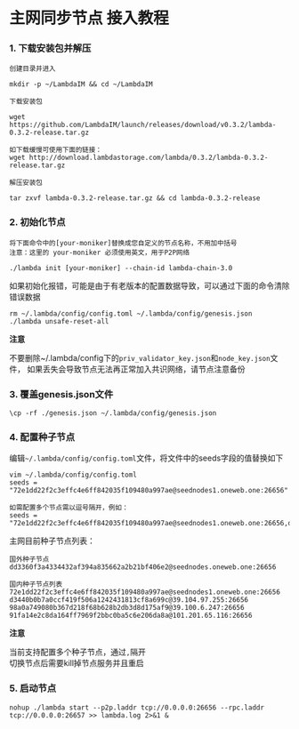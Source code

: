 # 主网同步节点 接入教程

### 1. 下载安装包并解压
`创建目录并进入`
```
mkdir -p ~/LambdaIM && cd ~/LambdaIM
```
`下载安装包`
```
wget https://github.com/LambdaIM/launch/releases/download/v0.3.2/lambda-0.3.2-release.tar.gz

如下载缓慢可使用下面的链接：
wget http://download.lambdastorage.com/lambda/0.3.2/lambda-0.3.2-release.tar.gz
```

`解压安装包`
```
tar zxvf lambda-0.3.2-release.tar.gz && cd lambda-0.3.2-release
```

### 2. 初始化节点  
`将下面命令中的[your-moniker]替换成您自定义的节点名称，不用加中括号`  
`注意：这里的 your-moniker 必须使用英文，用于P2P网络`
```
./lambda init [your-moniker] --chain-id lambda-chain-3.0
```
如果初始化报错，可能是由于有老版本的配置数据导致，可以通过下面的命令清除错误数据
```
rm ~/.lambda/config/config.toml ~/.lambda/config/genesis.json
./lambda unsafe-reset-all
```

**注意**

不要删除~/.lambda/config下的`priv_validator_key.json`和`node_key.json`文件，
如果丢失会导致节点无法再正常加入共识网络，请节点注意备份

### 3. 覆盖genesis.json文件
```
\cp -rf ./genesis.json ~/.lambda/config/genesis.json
```

### 4. 配置种子节点  
编辑`~/.lambda/config/config.toml`文件，将文件中的seeds字段的值替换如下
```
vim ~/.lambda/config/config.toml
seeds = "72e1dd22f2c3effc4e6ff842035f109480a997ae@seednodes1.oneweb.one:26656"

如需配置多个节点需以逗号隔开，例如：
seeds = "72e1dd22f2c3effc4e6ff842035f109480a997ae@seednodes1.oneweb.one:26656,d3440b0b7a0ccf419f506a1242431813cf8a699c@39.104.97.255:26656,98a0a749080b367d218f68b628b2db3d8d175af9@39.100.6.247:26656,91fa14e2c8da164ff7969f2bbc0ba5c6e206da8a@101.201.65.116:26656"
```


主网目前种子节点列表：
```
国外种子节点
dd3360f3a4334432af394a835662a2b21bf406e2@seednodes.oneweb.one:26656

国内种子节点列表
72e1dd22f2c3effc4e6ff842035f109480a997ae@seednodes1.oneweb.one:26656
d3440b0b7a0ccf419f506a1242431813cf8a699c@39.104.97.255:26656
98a0a749080b367d218f68b628b2db3d8d175af9@39.100.6.247:26656
91fa14e2c8da164ff7969f2bbc0ba5c6e206da8a@101.201.65.116:26656 
```


**注意**

当前支持配置多个种子节点，通过`,`隔开  
切换节点后需要kill掉节点服务并且重启

### 5. 启动节点  
```
nohup ./lambda start --p2p.laddr tcp://0.0.0.0:26656 --rpc.laddr tcp://0.0.0.0:26657 >> lambda.log 2>&1 &
```

